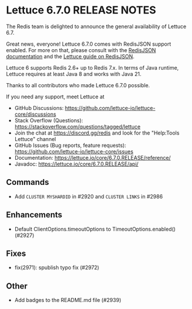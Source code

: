 Lettuce 6.7.0 RELEASE NOTES
==============================

The Redis team is delighted to announce the general availability of Lettuce 6.7.

Great news, everyone! Lettuce 6.7.0 comes with RedisJSON support enabled.
For more on that, please consult with the [RedisJSON documentation](https://redis.io/docs/latest/develop/data-types/json/) and the [Lettuce guide on RedisJSON](https://redis.github.io/lettuce/user-guide/redis-json/). 

Lettuce 6 supports Redis 2.6+ up to Redis 7.x. In terms of Java runtime, Lettuce requires
at least Java 8 and works with Java 21.

Thanks to all contributors who made Lettuce 6.7.0 possible.

If you need any support, meet Lettuce at

* GitHub Discussions: https://github.com/lettuce-io/lettuce-core/discussions
* Stack Overflow (Questions): https://stackoverflow.com/questions/tagged/lettuce
* Join the chat at https://discord.gg/redis and look for the "Help:Tools Lettuce" channel 
* GitHub Issues (Bug reports, feature requests): https://github.com/lettuce-io/lettuce-core/issues
* Documentation: https://lettuce.io/core/6.7.0.RELEASE/reference/
* Javadoc: https://lettuce.io/core/6.7.0.RELEASE/api/

Commands
--------
* Add `CLUSTER MYSHARDID` in #2920 and `CLUSTER LINKS` in #2986


Enhancements
------------
* Default ClientOptions.timeoutOptions to TimeoutOptions.enabled() (#2927)


Fixes
-----
* fix(2971): spublish typo fix (#2972)


Other
-----
* Add badges to the README.md file (#2939)

